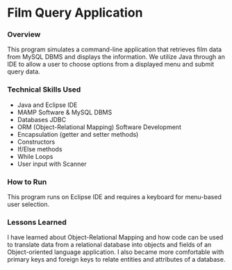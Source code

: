 # Film Query Application

### Overview
This program simulates a command-line application that retrieves film data from MySQL DBMS and displays the information. We utilize Java through an IDE to allow a user to choose options from a displayed menu and submit query data.

### Technical Skills Used
* Java and Eclipse IDE
* MAMP Software & MySQL DBMS
* Databases JDBC
* ORM (Object-Relational Mapping) Software Development
* Encapsulation (getter and setter methods)
* Constructors 
* If/Else methods
* While Loops
* User input with Scanner

### How to Run
This program runs on Eclipse IDE and requires a keyboard for menu-based user selection.

### Lessons Learned
I have learned about Object-Relational Mapping and how code can be used to translate data from a relational database into objects and fields of an Object-oriented language application. I also became more comfortable with primary keys and foreign keys to relate entities and attributes of a database. 

